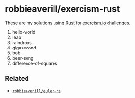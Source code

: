 # robbieaverill/exercism-rust

These are my solutions using [Rust](https://www.rust-lang.org) for [exercism.io](http://exercism.io) challenges.

1. hello-world
2. leap
3. raindrops
4. gigasecond
5. bob
6. beer-song
7. difference-of-squares

## Related

* [`robbieaverill/euler-rs`](https://github.com/robbieaverill/euler-rs)
